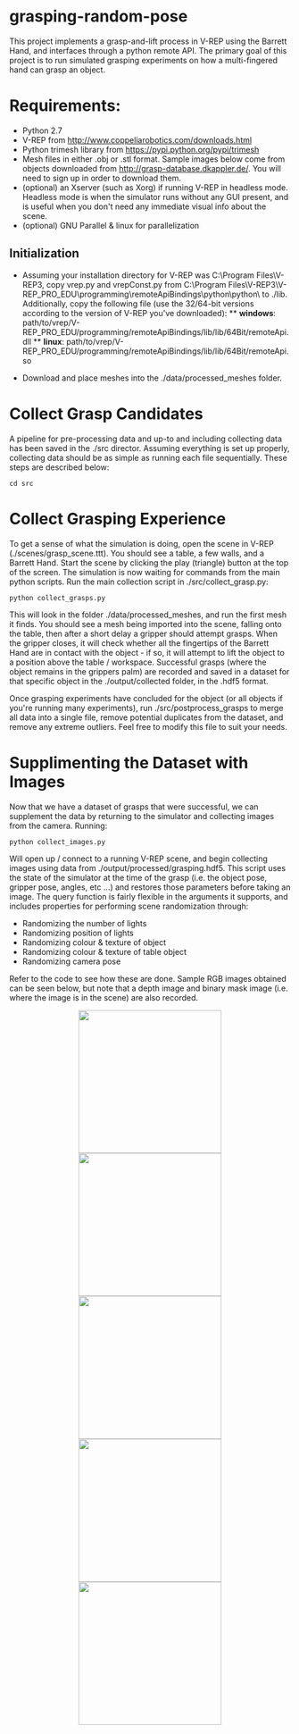 # grasping-random-pose

This project implements a grasp-and-lift process in V-REP using the Barrett Hand, and interfaces through a python remote API. The primary goal of this project is to run simulated grasping experiments on how a multi-fingered hand can grasp an object.

# Requirements:

* Python 2.7
* V-REP from http://www.coppeliarobotics.com/downloads.html
* Python trimesh library from https://pypi.python.org/pypi/trimesh
* Mesh files in either .obj or .stl format. Sample images below come from objects downloaded from http://grasp-database.dkappler.de/. You will need to sign up in order to download them.
* (optional) an Xserver (such as Xorg) if running V-REP in headless mode. Headless mode is when the simulator runs without any GUI present, and is useful when you don't need any immediate visual info about the scene.
* (optional) GNU Parallel & linux for parallelization

## Initialization

* Assuming your installation directory for V-REP was C:\Program Files\V-REP3, copy vrep.py and vrepConst.py from 
C:\Program Files\V-REP3\V-REP_PRO_EDU\programming\remoteApiBindings\python\python\ to ./lib. Additionally, copy the following file (use the 32/64-bit versions according to the version of V-REP you've downloaded):
** __windows__: path/to/vrep/V-REP_PRO_EDU/programming/remoteApiBindings/lib/lib/64Bit/remoteApi.dll
** __linux__: path/to/vrep/V-REP_PRO_EDU/programming/remoteApiBindings/lib/lib/64Bit/remoteApi.so

* Download and place meshes into the ./data/processed_meshes folder. 

# Collect Grasp Candidates
A pipeline for pre-processing data and up-to and including collecting data has been saved in the ./src director. Assuming everything is set up properly, collecting data should be as simple as running each file sequentially. These steps are described below:

```cd src```

# Collect Grasping Experience
To get a sense of what the simulation is doing, open the scene in V-REP (./scenes/grasp_scene.ttt). You should see a table, a few walls, and a Barrett Hand. Start the scene by clicking the play (triangle) button at the top of the screen. The simulation is now waiting for commands from the main python scripts. Run the main collection script in ./src/collect_grasp.py:

```
python collect_grasps.py
```

This will look in the folder ./data/processed_meshes, and run the first mesh it finds. You should see a mesh being imported into the scene, falling onto the table, then after a short delay a gripper should attempt grasps. When the gripper closes, it will check whether all the fingertips of the Barrett Hand are in contact with the object - if so, it will attempt to lift the object to a position above the table / workspace. Successful grasps (where the object remains in the grippers palm) are recorded and saved in a dataset for that specific object in the ./output/collected folder, in the .hdf5 format.

Once grasping experiments have concluded for the object (or all objects if you're running many experiments), run ./src/postprocess_grasps to merge all data into a single file, remove potential duplicates from the dataset, and remove any extreme outliers. Feel free to modify this file to suit your needs.

# Supplimenting the Dataset with Images

Now that we have a dataset of grasps that were successful, we can supplement the data by returning to the simulator and collecting images from the camera. Running:

```
python collect_images.py
```

Will open up / connect to a running V-REP scene, and begin collecting images using data from ./output/processed/grasping.hdf5. This script uses the state of the simulator at the time of the grasp (i.e. the object pose, gripper pose, angles, etc ...) and restores those parameters before taking an image. The query function is fairly flexible in the arguments it supports, and includes properties for performing scene randomization through:

* Randomizing the number of lights
* Randomizing position of lights
* Randomizing colour & texture of object
* Randomizing colour & texture of table object
* Randomizing camera pose

Refer to the code to see how these are done. Sample RGB images obtained can be seen below, but note that a depth image and binary mask image (i.e. where the image is in the scene) are also recorded.

<p align="center">
  <img src="./docs/0_0_box_poisson_016.png" width="256"/>
  <img src="./docs/0_1_box_poisson_016.png" width="256"/>
  <img src="./docs/0_2_box_poisson_016.png" width="256"/>
  <img src="./docs/0_3_box_poisson_016.png" width="256"/>
  <img src="./docs/0_4_box_poisson_016.png" width="256"/>
</p>
